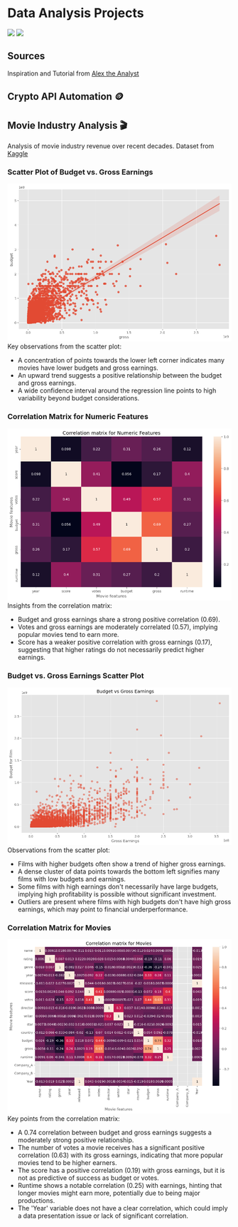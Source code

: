 # Data Analysis Projects

<img src="https://img.shields.io/badge/-Python-blue" /> <img src="https://img.shields.io/badge/-Jupyter-orange" />

## Sources
Inspiration and Tutorial from [Alex the Analyst](https://github.com/AlexTheAnalyst/PortfolioProjects)

## Crypto API Automation 🪙

## Movie Industry Analysis 🎬
Analysis of movie industry revenue over recent decades. Dataset from [Kaggle](https://www.kaggle.com/datasets/danielgrijalvas/movies)

### Scatter Plot of Budget vs. Gross Earnings
![Budget vs Gross Earnings Scatter Plot](demo/m1.png)  
Key observations from the scatter plot:
- A concentration of points towards the lower left corner indicates many movies have lower budgets and gross earnings.
- An upward trend suggests a positive relationship between the budget and gross earnings.
- A wide confidence interval around the regression line points to high variability beyond budget considerations.

### Correlation Matrix for Numeric Features
![Correlation Matrix](demo/m2.png)  
Insights from the correlation matrix:
- Budget and gross earnings share a strong positive correlation (0.69).
- Votes and gross earnings are moderately correlated (0.57), implying popular movies tend to earn more.
- Score has a weaker positive correlation with gross earnings (0.17), suggesting that higher ratings do not necessarily predict higher earnings.

### Budget vs. Gross Earnings Scatter Plot
![Budget vs Gross Earnings Scatter Plot](demo/m3.png)  
Observations from the scatter plot:
- Films with higher budgets often show a trend of higher gross earnings.
- A dense cluster of data points towards the bottom left signifies many films with low budgets and earnings.
- Some films with high earnings don't necessarily have large budgets, implying high profitability is possible without significant investment.
- Outliers are present where films with high budgets don't have high gross earnings, which may point to financial underperformance.

### Correlation Matrix for Movies
![Correlation Matrix for Movies](demo/m4.png)  
Key points from the correlation matrix:
- A 0.74 correlation between budget and gross earnings suggests a moderately strong positive relationship.
- The number of votes a movie receives has a significant positive correlation (0.63) with its gross earnings, indicating that more popular movies tend to be higher earners.
- The score has a positive correlation (0.19) with gross earnings, but it is not as predictive of success as budget or votes.
- Runtime shows a notable correlation (0.25) with earnings, hinting that longer movies might earn more, potentially due to being major productions.
- The 'Year' variable does not have a clear correlation, which could imply a data presentation issue or lack of significant correlation.
